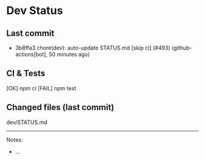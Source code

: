 # Dev Status

## Last commit
- 3b8ffa3 chore(dev): auto-update STATUS.md [skip ci] (#493) (github-actions[bot], 50 minutes ago)
## CI & Tests
[OK] npm ci
[FAIL] npm test

## Changed files (last commit)
dev/STATUS.md

---
Notes:
- ...
